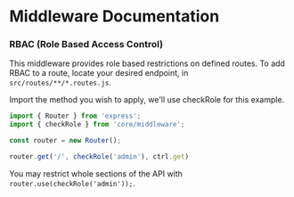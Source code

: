 # Middleware Documentation

### RBAC (Role Based Access Control)  
This middleware provides role based restrictions on defined routes. To add RBAC to a route, locate your desired endpoint, in `src/routes/**/*.routes.js`.

Import the method you wish to apply, we'll use checkRole for this example.

```javascript
import { Router } from 'express';
import { checkRole } from 'core/middleware';

const router = new Router();

router.get('/', checkRole('admin'), ctrl.get)
```

You may restrict whole sections of the API with `router.use(checkRole('admin'));`.
